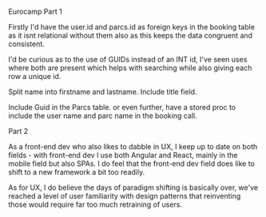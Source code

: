Eurocamp Part 1

Firstly I'd have the user.id and parcs.id as foreign keys in the booking table as it isnt relational without them also as this keeps the data congruent and consistent.

I'd be curious as to the use of GUIDs instead of an INT id, I've seen uses where both are present which helps with searching while also giving each row a unique id.

Split name into firstname and lastname. Include title field.

Include Guid in the Parcs table. or even further, have a stored proc to include the user name and parc name in the booking call.


Part 2

As a front-end dev who also likes to dabble in UX, I keep up to date on both fields - with front-end dev I use both Angular and React, mainly in the mobile field but also SPAs. I do feel that the front-end dev field does like to shift to a new framework a bit too readily.

As for UX, I do believe the days of paradigm shifting is basically over, we've reached a level of user familiarity with design patterns that reinventing those would require far too much retraining of users.